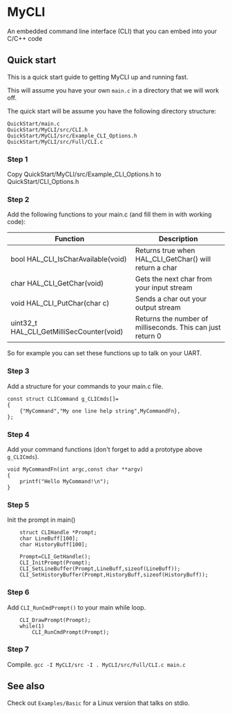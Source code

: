 # MyCLI
An embedded command line interface (CLI) that you can embed into your C/C++ code

## Quick start
This is a quick start guide to getting MyCLI up and running fast.

This will assume you have your own `main.c` in a directory that we will work off.

The quick start will be assume you have the following directory structure:
```
QuickStart/main.c
QuickStart/MyCLI/src/CLI.h
QuickStart/MyCLI/src/Example_CLI_Options.h
QuickStart/MyCLI/src/Full/CLI.c
```

### Step 1
Copy QuickStart/MyCLI/src/Example_CLI_Options.h to QuickStart/CLI_Options.h

### Step 2
Add the following functions to your main.c (and fill them in with working code):

| Function                                  | Description                                                 |
| ----------------------------------------- | ----------------------------------------------------------- |
| bool HAL_CLI_IsCharAvailable(void)        | Returns true when HAL_CLI_GetChar() will return a char      |
| char HAL_CLI_GetChar(void)                | Gets the next char from your input stream                   |
| void HAL_CLI_PutChar(char c)              | Sends a char out your output stream                         |
| uint32_t HAL_CLI_GetMilliSecCounter(void) | Returns the number of milliseconds.  This can just return 0 |

So for example you can set these functions up to talk on your UART.

### Step 3
Add a structure for your commands to your main.c file.

```
const struct CLICommand g_CLICmds[]=
{
    {"MyCommand","My one line help string",MyCommandFn},
};
```

### Step 4
Add your command functions (don't forget to add a prototype above `g_CLICmds`).

```
void MyCommandFn(int argc,const char **argv)
{
    printf("Hello MyCommand!\n");
}
```

### Step 5
Init the prompt in main()
```
    struct CLIHandle *Prompt;
    char LineBuff[100];
    char HistoryBuff[100];

    Prompt=CLI_GetHandle();
    CLI_InitPrompt(Prompt);
    CLI_SetLineBuffer(Prompt,LineBuff,sizeof(LineBuff));
    CLI_SetHistoryBuffer(Prompt,HistoryBuff,sizeof(HistoryBuff));
```

### Step 6
Add `CLI_RunCmdPrompt()` to your main while loop.
```
    CLI_DrawPrompt(Prompt);
    while(1)
        CLI_RunCmdPrompt(Prompt);
```

### Step 7
Compile.
`gcc -I MyCLI/src -I . MyCLI/src/Full/CLI.c main.c`

## See also
Check out `Examples/Basic` for a Linux version that talks on stdio.

